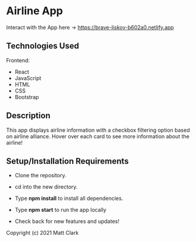 
# Airline App

Interact with the App here -> https://brave-liskov-b602a0.netlify.app

## Technologies Used

Frontend:
* React
* JavaScript
* HTML
* CSS
* Bootstrap

## Description

This app displays airline information with a checkbox filtering option based on airline alliance.  Hover over each card to see more information about the airline!

## Setup/Installation Requirements
* Clone the repository.
* cd into the new directory.
* Type **npm install** to install all dependencies.
* Type **npm start** to run the app locally

* Check back for new features and updates!

Copyright (c) 2021 Matt Clark
